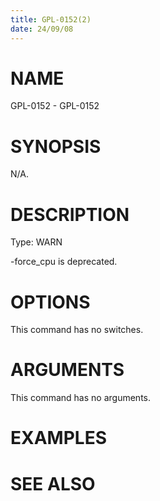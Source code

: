 ```yaml
---
title: GPL-0152(2)
date: 24/09/08
---
```


# NAME

GPL-0152 - GPL-0152

# SYNOPSIS

N/A.

# DESCRIPTION

Type: WARN

-force_cpu is deprecated.

# OPTIONS

This command has no switches.

# ARGUMENTS

This command has no arguments.

# EXAMPLES

# SEE ALSO
